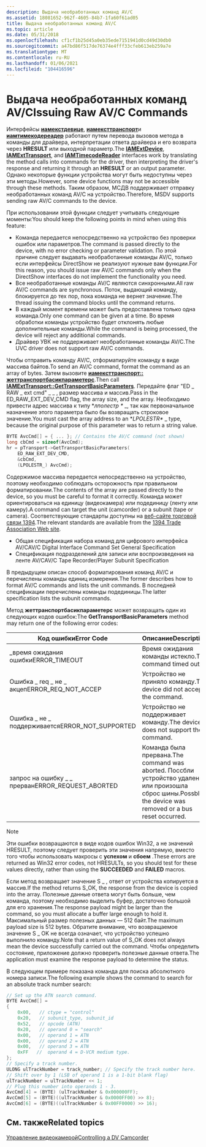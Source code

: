 ```yaml
---
description: Выдача необработанных команд AV/C
ms.assetid: 18081652-962f-4605-84b7-1fa60f61ad05
title: Выдача необработанных команд AV/C
ms.topic: article
ms.date: 05/31/2018
ms.openlocfilehash: cf1cf1b25d45a0eb35ede7151941d0cd49d30db0
ms.sourcegitcommit: a47bd86f517de76374e4fff33cfeb613eb259a7e
ms.translationtype: MT
ms.contentlocale: ru-RU
ms.lasthandoff: 01/06/2021
ms.locfileid: "104416596"
---
```

# <a name="issuing-raw-avc-commands"></a><span data-ttu-id="08fa6-103">Выдача необработанных команд AV/C</span><span class="sxs-lookup"><span data-stu-id="08fa6-103">Issuing Raw AV/C Commands</span></span>

<span data-ttu-id="08fa6-104">Интерфейсы [**иамекстдевице**](/windows/desktop/api/Strmif/nn-strmif-iamextdevice), [**иамексттранспорт**](/windows/desktop/api/Strmif/nn-strmif-iamexttransport)и [**иамтимекодереадер**](/windows/desktop/api/Strmif/nn-strmif-iamtimecodereader) работают путем перевода вызовов метода в команды для драйвера, интерпретации ответа драйвера и его возврата через **HRESULT** или выходной параметр.</span><span class="sxs-lookup"><span data-stu-id="08fa6-104">The [**IAMExtDevice**](/windows/desktop/api/Strmif/nn-strmif-iamextdevice), [**IAMExtTransport**](/windows/desktop/api/Strmif/nn-strmif-iamexttransport), and [**IAMTimecodeReader**](/windows/desktop/api/Strmif/nn-strmif-iamtimecodereader) interfaces work by translating the method calls into commands for the driver, then interpreting the driver's response and returning it through an **HRESULT** or an output parameter.</span></span> <span data-ttu-id="08fa6-105">Однако некоторые функции устройства могут быть недоступны через эти методы.</span><span class="sxs-lookup"><span data-stu-id="08fa6-105">However, some device functions may not be accessible through these methods.</span></span> <span data-ttu-id="08fa6-106">Таким образом, МСДВ поддерживает отправку необработанных команд AV/C на устройство.</span><span class="sxs-lookup"><span data-stu-id="08fa6-106">Therefore, MSDV supports sending raw AV/C commands to the device.</span></span>

<span data-ttu-id="08fa6-107">При использовании этой функции следует учитывать следующие моменты:</span><span class="sxs-lookup"><span data-stu-id="08fa6-107">You should keep the following points in mind when using this feature:</span></span>

-   <span data-ttu-id="08fa6-108">Команда передается непосредственно на устройство без проверки ошибок или параметров.</span><span class="sxs-lookup"><span data-stu-id="08fa6-108">The command is passed directly to the device, with no error checking or parameter validation.</span></span> <span data-ttu-id="08fa6-109">По этой причине следует выдавать необработанные команды AV/C, только если интерфейсы DirectShow не реализуют нужные вам функции.</span><span class="sxs-lookup"><span data-stu-id="08fa6-109">For this reason, you should issue raw AV/C commands only when the DirectShow interfaces do not implement the functionality you need.</span></span>
-   <span data-ttu-id="08fa6-110">Все необработанные команды AV/C являются синхронными.</span><span class="sxs-lookup"><span data-stu-id="08fa6-110">All raw AV/C commands are synchronous.</span></span> <span data-ttu-id="08fa6-111">Поток, выдающий команду, блокируется до тех пор, пока команда не вернет значение.</span><span class="sxs-lookup"><span data-stu-id="08fa6-111">The thread issuing the command blocks until the command returns.</span></span>
-   <span data-ttu-id="08fa6-112">В каждый момент времени может быть предоставлена только одна команда.</span><span class="sxs-lookup"><span data-stu-id="08fa6-112">Only one command can be given at a time.</span></span> <span data-ttu-id="08fa6-113">Во время обработки команды устройство будет отклонять любые дополнительные команды.</span><span class="sxs-lookup"><span data-stu-id="08fa6-113">While the command is being processed, the device will reject any additional commands.</span></span>
-   <span data-ttu-id="08fa6-114">Драйвер УВК не поддерживает необработанные команды AV/C.</span><span class="sxs-lookup"><span data-stu-id="08fa6-114">The UVC driver does not support raw AV/C commands.</span></span>

<span data-ttu-id="08fa6-115">Чтобы отправить команду AV/C, отформатируйте команду в виде массива байтов.</span><span class="sxs-lookup"><span data-stu-id="08fa6-115">To send an AV/C command, format the command as an array of bytes.</span></span> <span data-ttu-id="08fa6-116">Затем вызовите [**иамексттранспорт:: жеттранспортбасикпараметерс**](/windows/desktop/api/Strmif/nf-strmif-iamexttransport-gettransportbasicparameters).</span><span class="sxs-lookup"><span data-stu-id="08fa6-116">Then call [**IAMExtTransport::GetTransportBasicParameters**](/windows/desktop/api/Strmif/nf-strmif-iamexttransport-gettransportbasicparameters).</span></span> <span data-ttu-id="08fa6-117">Передайте флаг "ED \_ RAW \_ ext cmd" \_ \_ , размер массива и массив.</span><span class="sxs-lookup"><span data-stu-id="08fa6-117">Pass in the ED\_RAW\_EXT\_DEV\_CMD flag, the array size, and the array.</span></span> <span data-ttu-id="08fa6-118">Необходимо привести адрес массива к типу \**лполестр \** _, так как первоначальное назначение этого параметра было бы возвращать строковое значение.</span><span class="sxs-lookup"><span data-stu-id="08fa6-118">You must cast the array address to an \**LPOLESTR\** _ type, because the original purpose of this parameter was to return a string value.</span></span>


```C++
BYTE AvcCmd[] = { ... }; // Contains the AV/C command (not shown)
long cbCmd = sizeof(AvcCmd);
hr = pTransport->GetTransportBasicParameters(
    ED_RAW_EXT_DEV_CMD, 
    &cbCmd,
    (LPOLESTR_) AvcCmd);
```



<span data-ttu-id="08fa6-119">Содержимое массива передается непосредственно на устройство, поэтому необходимо соблюдать осторожность при правильном форматировании.</span><span class="sxs-lookup"><span data-stu-id="08fa6-119">The contents of the array are passed directly to the device, so you must be careful to format it correctly.</span></span> <span data-ttu-id="08fa6-120">Команда может ориентироваться на единицу (видеокамера) или подединицу (ленту или камеру).</span><span class="sxs-lookup"><span data-stu-id="08fa6-120">A command can target the unit (camcorder) or a subunit (tape or camera).</span></span> <span data-ttu-id="08fa6-121">Соответствующие стандарты доступны на [веб-сайте торговой связи 1394](https://1394ta.org).</span><span class="sxs-lookup"><span data-stu-id="08fa6-121">The relevant standards are available from the [1394 Trade Association Web site](https://1394ta.org).</span></span>

-   <span data-ttu-id="08fa6-122">Общая спецификация набора команд для цифрового интерфейса AV/C</span><span class="sxs-lookup"><span data-stu-id="08fa6-122">AV/C Digital Interface Command Set General Specification</span></span>
-   <span data-ttu-id="08fa6-123">Спецификация подразделений для записи или воспроизведения на ленте AV/C</span><span class="sxs-lookup"><span data-stu-id="08fa6-123">AV/C Tape Recorder/Player Subunit Specification</span></span>

<span data-ttu-id="08fa6-124">В предыдущем описан способ форматирования команд AV/C и перечислены команды единиц измерения.</span><span class="sxs-lookup"><span data-stu-id="08fa6-124">The former describes how to format AV/C commands and lists the unit commands.</span></span> <span data-ttu-id="08fa6-125">В последней спецификации перечислены команды подединицы.</span><span class="sxs-lookup"><span data-stu-id="08fa6-125">The latter specification lists the subunit commands.</span></span>

<span data-ttu-id="08fa6-126">Метод **жеттранспортбасикпараметерс** может возвращать один из следующих кодов ошибок:</span><span class="sxs-lookup"><span data-stu-id="08fa6-126">The **GetTransportBasicParameters** method may return one of the following error codes:</span></span>



| <span data-ttu-id="08fa6-127">Код ошибки</span><span class="sxs-lookup"><span data-stu-id="08fa6-127">Error Code</span></span>              | <span data-ttu-id="08fa6-128">Описание</span><span class="sxs-lookup"><span data-stu-id="08fa6-128">Description</span></span>                                                                      |
|-------------------------|----------------------------------------------------------------------------------|
| <span data-ttu-id="08fa6-129">\_время ожидания ошибки</span><span class="sxs-lookup"><span data-stu-id="08fa6-129">ERROR\_TIMEOUT</span></span>          | <span data-ttu-id="08fa6-130">Время ожидания команды истекло.</span><span class="sxs-lookup"><span data-stu-id="08fa6-130">The command timed out.</span></span>                                                           |
| <span data-ttu-id="08fa6-131">Ошибка \_ req \_ не \_ акцеп</span><span class="sxs-lookup"><span data-stu-id="08fa6-131">ERROR\_REQ\_NOT\_ACCEP</span></span>  | <span data-ttu-id="08fa6-132">Устройство не приняло команду.</span><span class="sxs-lookup"><span data-stu-id="08fa6-132">The device did not accept the command.</span></span>                                           |
| <span data-ttu-id="08fa6-133">Ошибка \_ не \_ поддерживается</span><span class="sxs-lookup"><span data-stu-id="08fa6-133">ERROR\_NOT\_SUPPORTED</span></span>   | <span data-ttu-id="08fa6-134">Устройство не поддерживает команду.</span><span class="sxs-lookup"><span data-stu-id="08fa6-134">The device does not support the command.</span></span>                                         |
| <span data-ttu-id="08fa6-135">запрос на ошибку \_ \_ прерван</span><span class="sxs-lookup"><span data-stu-id="08fa6-135">ERROR\_REQUEST\_ABORTED</span></span> | <span data-ttu-id="08fa6-136">Команда была прервана.</span><span class="sxs-lookup"><span data-stu-id="08fa6-136">The command was aborted.</span></span> <span data-ttu-id="08fa6-137">Поссбли устройство удалено или произошла сброс шины.</span><span class="sxs-lookup"><span data-stu-id="08fa6-137">Possbly the device was removed or a bus reset occurred.</span></span> |



 

> [!Note]  
> <span data-ttu-id="08fa6-138">Эти ошибки возвращаются в виде кодов ошибок Win32, а не значений HRESULT, поэтому следует проверить эти значения напрямую, вместо того чтобы использовать макросы с **успехом** и **сбоем** .</span><span class="sxs-lookup"><span data-stu-id="08fa6-138">These errors are returned as Win32 error codes, not HRESULTs, so you should test for these values directly, rather than using the **SUCCEEDED** and **FAILED** macros.</span></span>

 

<span data-ttu-id="08fa6-139">Если метод возвращает значение S \_ , ответ от устройства копируется в массив.</span><span class="sxs-lookup"><span data-stu-id="08fa6-139">If the method returns S\_OK, the response from the device is copied into the array.</span></span> <span data-ttu-id="08fa6-140">Полезные данные ответа могут быть больше, чем команда, поэтому необходимо выделить буфер, достаточно большой для его хранения.</span><span class="sxs-lookup"><span data-stu-id="08fa6-140">The response payload might be larger than the command, so you must allocate a buffer large enough to hold it.</span></span> <span data-ttu-id="08fa6-141">Максимальный размер полезных данных — 512 байт.</span><span class="sxs-lookup"><span data-stu-id="08fa6-141">The maximum payload size is 512 bytes.</span></span> <span data-ttu-id="08fa6-142">Обратите внимание, что возвращаемое значение S \_ OK не всегда означает, что устройство успешно выполнило команду.</span><span class="sxs-lookup"><span data-stu-id="08fa6-142">Note that a return value of S\_OK does not always mean the device successfully carried out the command.</span></span> <span data-ttu-id="08fa6-143">Чтобы определить состояние, приложение должно проверить полезные данные ответа.</span><span class="sxs-lookup"><span data-stu-id="08fa6-143">The application must examine the response payload to determine the status.</span></span>

<span data-ttu-id="08fa6-144">В следующем примере показана команда для поиска абсолютного номера записи.</span><span class="sxs-lookup"><span data-stu-id="08fa6-144">The following example shows the command to search for an absolute track number search:</span></span>


```C++
// Set up the ATN search command.
BYTE AvcCmd[] = 
{ 
    0x00,   // ctype = "control"
    0x20,   // subunit_type, subunit_id
    0x52,   // opcode (ATN)
    0x20,   // operand 0 = "search"
    0x00,   // operand 1 = ATN
    0x00,   // operand 2 = ATN
    0x00,   // operand 3 = ATN
    0xFF   //  operand 4 = D-VCR medium type.
};
// Specify a track number.
ULONG ulTrackNumber = track_number; // Specify the track number here.
// Shift over by 1 (LSB of operand 1 is a 1-bit blank flag)
ulTrackNumber = ulTrackNumber << 1; 
// Plug this number into operands 1 - 3.
AvcCmd[4] = (BYTE) (ulTrackNumber & 0x000000FF);
AvcCmd[5] = (BYTE)((ulTrackNumber & 0x0000FF00) >> 8);
AvcCmd[6] = (BYTE)((ulTrackNumber & 0x00FF0000) >> 16);
```



## <a name="related-topics"></a><span data-ttu-id="08fa6-145">См. также</span><span class="sxs-lookup"><span data-stu-id="08fa6-145">Related topics</span></span>

<dl> <dt>

[<span data-ttu-id="08fa6-146">Управление видеокамерой</span><span class="sxs-lookup"><span data-stu-id="08fa6-146">Controlling a DV Camcorder</span></span>](controlling-a-dv-camcorder.md)
</dt> </dl>

 

 



